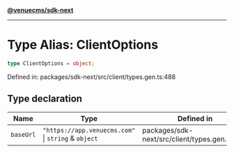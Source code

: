 [**@venuecms/sdk-next**](../Index.md)

***

# Type Alias: ClientOptions

```ts
type ClientOptions = object;
```

Defined in: packages/sdk-next/src/client/types.gen.ts:488

## Type declaration

| Name | Type | Defined in |
| ------ | ------ | ------ |
| <a id="baseurl"></a> `baseUrl` | `"https://app.venuecms.com"` \| `string` & `object` | packages/sdk-next/src/client/types.gen.ts:489 |
